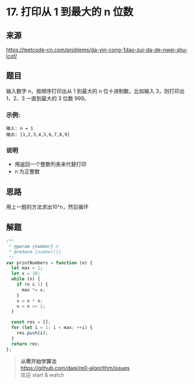# 17. 打印从 1 到最大的 n 位数

## 来源

https://leetcode-cn.com/problems/da-yin-cong-1dao-zui-da-de-nwei-shu-lcof/

## 题目

输入数字 n，按顺序打印出从 1 到最大的 n 位十进制数。比如输入 3，则打印出 1、2、3 一直到最大的 3 位数 999。

### 示例:

```
输入: n = 1
输出: [1,2,3,4,5,6,7,8,9]
```

### 说明

- 用返回一个整数列表来代替打印
- n 为正整数

## 思路

用上一题的方法求出10^n，然后循环

## 解题

```js
/**
 * @param {number} n
 * @return {number[]}
 */
var printNumbers = function (n) {
  let max = 1;
  let x = 10;
  while (n) {
    if (n & 1) {
      max *= x;
    }
    x = x * x;
    n = n >> 1;
  }

  const res = [];
  for (let i = 1; i < max; ++i) {
    res.push(i);
  }
  return res;
};
```

> **从零开始学算法**  
> https://github.com/daqi/re0-algorithm/issues  
> 欢迎 start & watch
